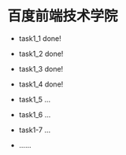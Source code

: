 # 百度前端技术学院

* task1_1 done!
* task1_2 done!
* task1_3 done!
* task1_4 done!
* task1_5 ...
* task1_6 ...
* task1-7 ...

* ......
